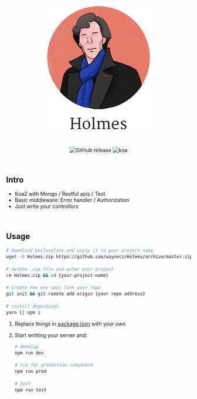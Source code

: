 <br>

<p align="center">
  <img width="280px" src="./holmes-logo.png" alt="logo" />
</p>
<br>

<p align="center">
  <img alt="GitHub release" src="https://img.shields.io/badge/release-v1.0.0-orange.svg?style=for-the-badge"/>
  <img alt="koa" src="https://img.shields.io/badge/koa-2-green.svg?style=for-the-badge"/>
</p>

<br>

## Intro

- Koa2 with Mongo / Restful apis / Test
- Basic middleware: Error handler / Authorization
- Just write your controllors

<br>

## Usage

```bash
# download boilerplate and unzip it to your project name
wget -O Holmes.zip https://github.com/waynecz/Holmes/archive/master.zip && unzip Holmes.zip && mv Holmes-master {your project name}

# delete .zip file and enter your project
rm Holmes.zip && cd {your-project-name}

# create new one upon link your repo
git init && git remote add origin {your repo address}

# install dependices
yarn || npm i
```

1.  Replace things in [package.json](./package.json) with your own
2.  Start writting your server and:

    ```bash
    # develop
    npm run dev

    # run for production component
    npm run prod

    # test
    npm run test
    ```
